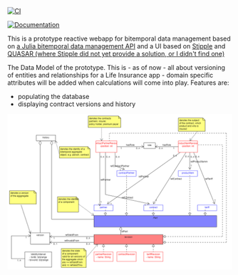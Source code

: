 [![CI](https://github.com/michaelfliegner/BitemporalReactive.jl/actions/workflows/CI.yml/badge.svg)](https://github.com/michaelfliegner/BitemporalReactive.jl/actions/workflows/CI.yml)

[![Documentation](https://github.com/michaelfliegner/BitemporalReactive.jl/actions/workflows/Documentation.yml/badge.svg)](https://github.com/michaelfliegner/BitemporalReactive.jl/actions/workflows/Documentation.yml)

This is a prototype reactive webapp for bitemporal data management based on [a Julia bitemporal data management API](https://github.com/michaelfliegner/BitemporalPostgres.jl) and a UI based on [Stipple](https://github.com/GenieFramework/StippleUI.jl) and [QUASAR (where Stipple did not yet provide a solution, or I didn't find one)](https://quasar.dev/) 

The Data Model of the prototype. This is - as of now - all about versioning of entities and relationships for a Life Insurance app - domain specific attributes will be added when calculations will come into play.
Features are: 
- populating the database 
- displaying contract versions and history

![UML Model](docs/src/BitemporalModel.uxf.png)

  